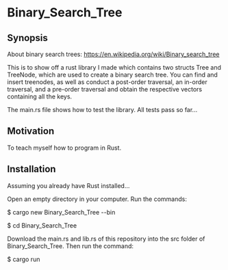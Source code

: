 # Binary_Search_Tree

Synopsis
--------

About binary search trees: https://en.wikipedia.org/wiki/Binary_search_tree

This is to show off a rust library I made which contains two structs Tree<T> and TreeNode<T>, which are used to create a binary search tree. You can find and insert treenodes, as well as conduct a post-order traversal, an in-order traversal, and a pre-order traversal and obtain the respective vectors containing all the keys. 

The main.rs file shows how to test the library. All tests pass so far...

Motivation
----------

To teach myself how to program in Rust.

Installation
------------

Assuming you already have Rust installed...

Open an empty directory in your computer. Run the commands:

$ cargo new Binary_Search_Tree --bin

$ cd Binary_Search_Tree

Download the main.rs and lib.rs of this repository into the src folder of Binary_Search_Tree. Then run the command:

$ cargo run

